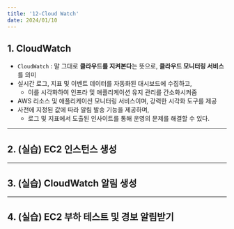 ```yaml
---
title: '12-Cloud Watch'
date: 2024/01/10
---
```


## 1. CloudWatch

* `CloudWatch` : 말 그대로 **클라우드를 지켜본다**는 뜻으로, **클라우드 모니터링 서비스**를 의미
* 실시간 로그, 지표 및 이벤트 데이터를 자동화된 대시보드에 수집하고,
  * 이를 시각화하여 인프라 및 애플리케이션 유지 관리를 간소화시켜줌
* AWS 리소스 및 애플리케이션 모니터링 서비스이며, 강력한 시각화 도구를 제공
* 사전에 지정된 값에 따라 알림 발송 기능을 제공하며, 
  * 로그 및 지표에서 도출된 인사이트를 통해 운영의 문제를 해결할 수 있다.

------

## 2. (실습) EC2 인스턴스 생성





------

## 3. (실습) CloudWatch 알림 생성





------

## 4. (실습) EC2 부하 테스트 및 경보 알림받기



